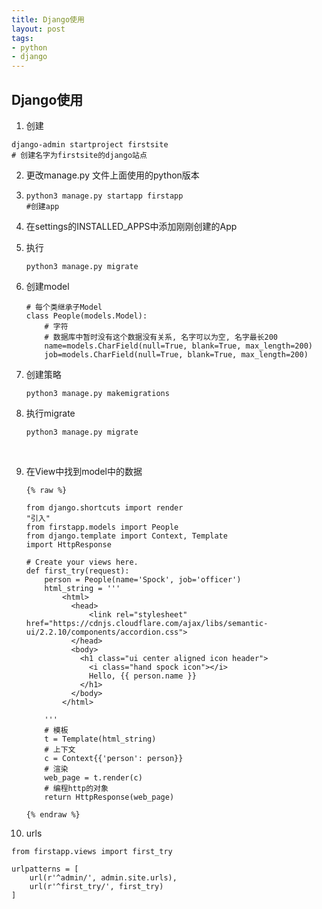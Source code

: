 ```yaml
---
title: Django使用
layout: post
tags: 
- python
- django
---
```


## Django使用

1. 创建

```shell
django-admin startproject firstsite
# 创建名字为firstsite的django站点
```



2. 更改manage.py 文件上面使用的python版本

3. ```shell
   python3 manage.py startapp firstapp
   #创建app
   ```

4. 在settings的INSTALLED_APPS中添加刚刚创建的App

5. 执行

   ```shell
   python3 manage.py migrate
   ```

6. 创建model

   ```django
   # 每个类继承子Model
   class People(models.Model):
       # 字符
       # 数据库中暂时没有这个数据没有关系, 名字可以为空, 名字最长200
       name=models.CharField(null=True, blank=True, max_length=200)
       job=models.CharField(null=True, blank=True, max_length=200)
   ```

7. 创建策略

   ```shell
   python3 manage.py makemigrations
   ```

8. 执行migrate

   ```shell
   python3 manage.py migrate
   ```

   ​

9. 在View中找到model中的数据

   ```django
   {% raw %}

   from django.shortcuts import render
   "引入"
   from firstapp.models import People
   from django.template import Context, Template
   import HttpResponse

   # Create your views here.
   def first_try(request):
       person = People(name='Spock', job='officer')
       html_string = '''
           <html>
             <head>
                 <link rel="stylesheet" href="https://cdnjs.cloudflare.com/ajax/libs/semantic-ui/2.2.10/components/accordion.css">
             </head>
             <body>
               <h1 class="ui center aligned icon header">
                 <i class="hand spock icon"></i>
                 Hello, {{ person.name }}
               </h1>
             </body>
           </html>

       '''
       # 模板
       t = Template(html_string)
       # 上下文
       c = Context{{'person': person}}
       # 渲染
       web_page = t.render(c)
       # 编程http的对象
       return HttpResponse(web_page)

   {% endraw %}
   ```

10. urls

  ```django
  from firstapp.views import first_try

  urlpatterns = [
      url(r'^admin/', admin.site.urls),
      url(r'^first_try/', first_try)
  ]
  ```

  ​